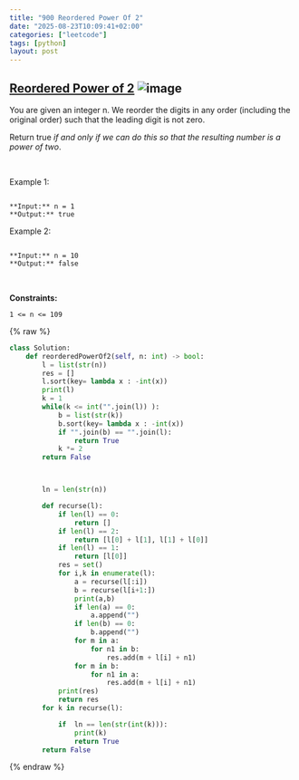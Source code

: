 ```yaml
---
title: "900 Reordered Power Of 2"
date: "2025-08-23T10:09:41+02:00"
categories: ["leetcode"]
tags: [python]
layout: post
---
```


## [Reordered Power of 2](https://leetcode.com/problems/reordered-power-of-2) ![image](https://img.shields.io/badge/Difficulty-Medium-orange)

You are given an integer n. We reorder the digits in any order (including the original order) such that the leading digit is not zero.

Return true *if and only if we can do this so that the resulting number is a power of two*.

 

Example 1:

```

**Input:** n = 1
**Output:** true

```

Example 2:

```

**Input:** n = 10
**Output:** false

```

 

**Constraints:**

	1 <= n <= 109

{% raw %}
```python
class Solution:
    def reorderedPowerOf2(self, n: int) -> bool:
        l = list(str(n))
        res = []
        l.sort(key= lambda x : -int(x))
        print(l)
        k = 1
        while(k <= int("".join(l)) ):
            b = list(str(k))
            b.sort(key= lambda x : -int(x))
            if "".join(b) == "".join(l):
                return True
            k *= 2
        return False



        ln = len(str(n))

        def recurse(l):
            if len(l) == 0:
                return []
            if len(l) == 2:
                return [l[0] + l[1], l[1] + l[0]]
            if len(l) == 1:
                return [l[0]]
            res = set()
            for i,k in enumerate(l):
                a = recurse(l[:i])
                b = recurse(l[i+1:])
                print(a,b)
                if len(a) == 0:
                    a.append("")
                if len(b) == 0:
                    b.append("")
                for m in a:
                    for n1 in b:
                        res.add(m + l[i] + n1)
                for m in b:
                    for n1 in a:
                        res.add(m + l[i] + n1)
            print(res)
            return res
        for k in recurse(l):

            if  ln == len(str(int(k))):
                print(k)
                return True
        return False
```
{% endraw %}
